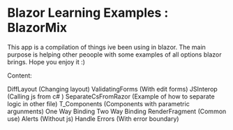 # Blazor Learning Examples : BlazorMix
This app is a compilation of things ive been using in blazor.
The main purpose is helping other peoople with some examples of all options blazor brings.
Hope you enjoy it :)


Content:

DiffLayout (Changing layout)
ValidatingForms (With edit forms)
JSInterop (Calling js from c# )
SeparateCsFromRazor (Example of how to separate logic in other file)
T_Components (Components with parametric argunments)
One Way Binding
Two Way Binding
RenderFragment (Common use)
Alerts (Without js)
Handle Errors (With error boundary)
